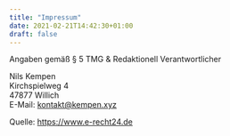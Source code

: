 ```yaml
---
title: "Impressum"
date: 2021-02-21T14:42:30+01:00
draft: false
---
```


Angaben gemäß § 5 TMG & Redaktionell Verantwortlicher

Nils Kempen  
Kirchspielweg 4  
47877 Willich  
E-Mail: kontakt@kempen.xyz  

Quelle: https://www.e-recht24.de
